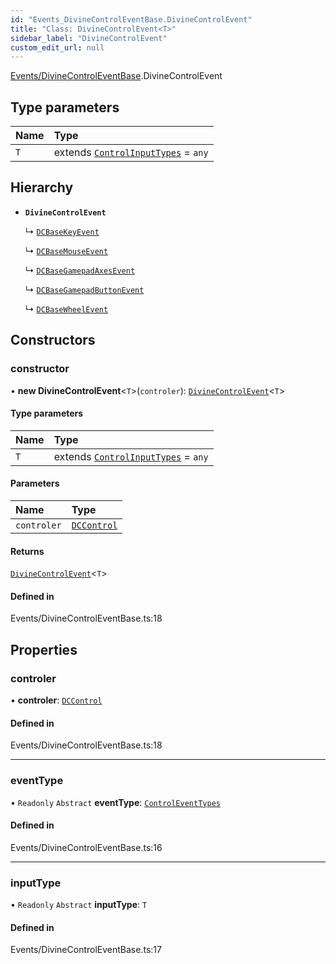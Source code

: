 ```yaml
---
id: "Events_DivineControlEventBase.DivineControlEvent"
title: "Class: DivineControlEvent<T>"
sidebar_label: "DivineControlEvent"
custom_edit_url: null
---
```


[Events/DivineControlEventBase](../modules/Events_DivineControlEventBase.md).DivineControlEvent

## Type parameters

| Name | Type |
| :------ | :------ |
| `T` | extends [`ControlInputTypes`](../enums/Controls_Control_types.ControlInputTypes.md) = `any` |

## Hierarchy

- **`DivineControlEvent`**

  ↳ [`DCBaseKeyEvent`](Events_Register_Keyboard_DCBaseKeyEvent.DCBaseKeyEvent.md)

  ↳ [`DCBaseMouseEvent`](Events_Register_Mouse_DCBaseMouseEvent.DCBaseMouseEvent.md)

  ↳ [`DCBaseGamepadAxesEvent`](Events_Register_Gamepad_Axes_DCBaseGamepadAxesEvent.DCBaseGamepadAxesEvent.md)

  ↳ [`DCBaseGamepadButtonEvent`](Events_Register_Gamepad_Button_DCBaseGamepadButtonEvent.DCBaseGamepadButtonEvent.md)

  ↳ [`DCBaseWheelEvent`](Events_Register_Mouse_Wheel_DCBaseWheelEvent.DCBaseWheelEvent.md)

## Constructors

### constructor

• **new DivineControlEvent**\<`T`\>(`controler`): [`DivineControlEvent`](Events_DivineControlEventBase.DivineControlEvent.md)\<`T`\>

#### Type parameters

| Name | Type |
| :------ | :------ |
| `T` | extends [`ControlInputTypes`](../enums/Controls_Control_types.ControlInputTypes.md) = `any` |

#### Parameters

| Name | Type |
| :------ | :------ |
| `controler` | [`DCControl`](Controls_DCControl.DCControl.md) |

#### Returns

[`DivineControlEvent`](Events_DivineControlEventBase.DivineControlEvent.md)\<`T`\>

#### Defined in

Events/DivineControlEventBase.ts:18

## Properties

### controler

• **controler**: [`DCControl`](Controls_DCControl.DCControl.md)

#### Defined in

Events/DivineControlEventBase.ts:18

___

### eventType

• `Readonly` `Abstract` **eventType**: [`ControlEventTypes`](../enums/Events_Event_types.ControlEventTypes.md)

#### Defined in

Events/DivineControlEventBase.ts:16

___

### inputType

• `Readonly` `Abstract` **inputType**: `T`

#### Defined in

Events/DivineControlEventBase.ts:17
